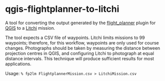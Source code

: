 # qgis-flightplanner-to-litchi
A tool for converting the output generated by the [flight_planner](https://github.com/JMG30/flight_planner) plugin for [QGIS](https://www.qgis.org/en/site/) to a [Litchi](https://flylitchi.com) mission.

The tool expects a CSV file of waypoints.  Litchi limits missions to 99 waypoints; therefore, for this workflow, waypoints are only used for course changes.  Photographs should be taken by measuring the distance between projection centres in QGIS, and configuring Litchi to photograph at equal distance intervals.  This technique will produce sufficient results for most applications. 

Usage: `% fp2lm FlightplannerMission.csv > LitchiMission.csv`

